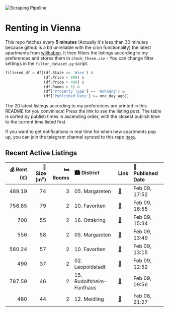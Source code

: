 ![Scraping Pipeline](https://github.com/AthomsG/renting-in-vienna/actions/workflows/run_pipeline.yml/badge.svg)


# Renting in Vienna

This repo fetches every **5 minutes** (Actually it's less than 30 minutes because github is a bit unreliable with the cron functionality) the latest apartments from [willhaben](https://www.willhaben.at/).
It then filters the listings according to my preferences and stores them in `check_these.csv` - You can change filter settings in the `filter_dataset.py` script.

```python
filtered_df = df[(df.State == 'Wien') & 
                 (df.Price < 800) &
                 (df.Price > 400) &
                 (df.Rooms > 1) &
                 (df['Property Type'] == 'Wohnung') &
                 (df['Published Date'] >= one_day_ago)]
```

The 20 latest listings according to my preferences are printed in this README for you conviniece! Press the link to see the listing post.
The table is sorted by publish times in ascending order, with the closest publish time to the current time listed first.

If you want to get notifications in real time for when new apartments pop up, you can join the telegram channel synced to this repo [here](https://t.me/+1HPAYOf5BSsyNTlk).

## Recent Active Listings

|   💰 Rent (€) |   📏 Size (m²) |   🛏️ Rooms | 🏙️ District              | Link                                                                                                                                                                                                           | 📅 Published Date   |
|-------------:|--------------:|-----------:|:-------------------------|:---------------------------------------------------------------------------------------------------------------------------------------------------------------------------------------------------------------|:-------------------|
|       489.19 |            74 |          3 | 05. Margareten           | [🔗](https://www.willhaben.at/iad/immobilien/d/mietwohnungen/wien/wien-1050-margareten/wohnung---atelier---gro%C3%9F-und-g%C3%BCnstig-2040066412/)                                                              | Feb 09, 17:52      |
|       756.85 |            79 |          2 | 10. Favoriten            | [🔗](https://www.willhaben.at/iad/immobilien/d/mietwohnungen/wien/wien-1100-favoriten/top-renoviert%21-altbauwohnung-mit-2-zentral-begehbaren-zimmern-und-wohnk%C3%BCche-993349002/)                            | Feb 09, 16:55      |
|       700    |            55 |          2 | 16. Ottakring            | [🔗](https://www.willhaben.at/iad/immobilien/d/mietwohnungen/wien/wien-1160-ottakring/befristete-vollm%C3%B6blierte-2-zimmer-wohnung-zur-untermiete-%28ab-april-2025-bis-november-2025%29-1160-wien-864064417/) | Feb 09, 15:34      |
|       556    |            58 |          2 | 05. Margareten           | [🔗](https://www.willhaben.at/iad/immobilien/d/mietwohnungen/wien/wien-1050-margareten/untermiete%21%21-lichtdurchflutete-altbauwohnung/-2-monate-sommer-juli-august-2049636973/)                               | Feb 09, 13:49      |
|       560.24 |            57 |          2 | 10. Favoriten            | [🔗](https://www.willhaben.at/iad/immobilien/d/mietwohnungen/wien/wien-1100-favoriten/direktvergabe:-sch%C3%B6ne-2-zimmer-wohnung-in-oberlaa-2118643302/)                                                       | Feb 09, 13:15      |
|       490    |            37 |          2 | 02. Leopoldstadt         | [🔗](https://www.willhaben.at/iad/immobilien/d/mietwohnungen/wien/wien-1020-leopoldstadt/%28reserviert%29-single--und-p%C3%A4rchen-hit-in-1020-wien---erstbezug-nach-sanierung-1282536407/)                     | Feb 09, 12:52      |
|       787.59 |            46 |          2 | 15. Rudolfsheim-Fünfhaus | [🔗](https://www.willhaben.at/iad/immobilien/d/mietwohnungen/wien/wien-1150-rudolfsheim-f%C3%BCnfhaus/2-zimmer-wohnung-nahe-westbahnhof-zinckgasse-9-1432040999/)                                               | Feb 09, 09:56      |
|       480    |            44 |          2 | 12. Meidling             | [🔗](https://www.willhaben.at/iad/immobilien/d/mietwohnungen/wien/wien-1120-meidling/gemeindebau-2-zimmer-direktvergabe-2017929951/)                                                                            | Feb 08, 21:27      |
